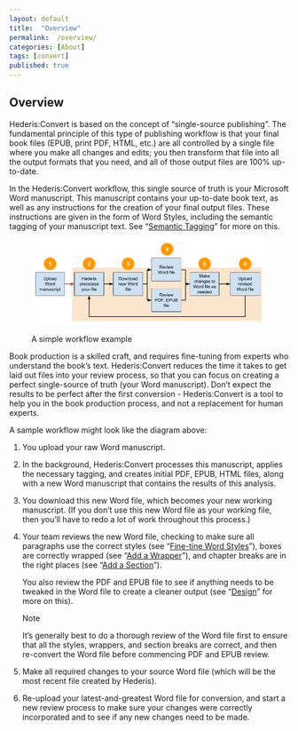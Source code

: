 ```yaml
---
layout: default
title:  "Overview"
permalink:  /overview/
categories: [About]
tags: [convert]
published: true
---
```


<section data-type="introduction" class="hsecintroduction" data-hederis-type="hsecintroduction" id="overview" data-pi-attrs="id: overview; data-tags: convert;" role="doc-introduction" data-tags="convert" data-author-name=" " data-book-title=" " title="Overview"><h1 data-hederis-type="hblkchaptitle" class="hblkchaptitle" id="pqFz1739O">Overview</h1><p class="hblkp" data-hederis-type="hblkp" id="pOAvzS3eD">Hederis:Convert is based on the concept of &#8220;single-source publishing&#8221;. The fundamental principle of this type of publishing workflow is that your final book files (EPUB, print PDF, HTML, etc.) are all controlled by a single file where you make all changes and edits; you then transform that file into all the output formats that you need, and all of those output files are 100% up-to-date. </p><p class="hblkp" data-hederis-type="hblkp" id="pgysdN5pI">In the Hederis:Convert workflow, this single source of truth is your Microsoft Word manuscript. This manuscript contains your up-to-date book text, as well as any instructions for the creation of your final output files. These instructions are given in the form of Word Styles, including the semantic tagging of your manuscript text. See &#8220;<a href="{% post_url 2020-07-29-10-AboutStyles %}" data-hederis-type="hspana" id="pXBFaf6KN"><span class="Hyperlink" data-hederis-type="hspnspan" id="pFYbDliMe">Semantic Tagging</span></a>&#8221; for more on this.</p><figure class="hwprfig" data-hederis-type="hwprfig" id="pjLeselld"><img data-hederis-type="hblkimg" class="hblkimg" id="pPz22rU4U" src="/images/workflow.png" data-img-src="workflow.png"/><p class="hblkcaption" data-hederis-type="hblkcaption" id="pvRKAl9u5">A simple workflow example</p></figure><p class="hblkp" data-hederis-type="hblkp" id="pyuSMgpl2">Book production is a skilled craft, and requires fine-tuning from experts who understand the book&#8217;s text. Hederis:Convert reduces the time it takes to get laid out files into your review process, so that you can focus on creating a perfect single-source of truth (your Word manuscript). Don&#8217;t expect the results to be perfect after the first conversion - Hederis:Convert is a tool to help you in the book production process, and not a replacement for human experts.</p><p class="hblkp" data-hederis-type="hblkp" id="pVjudTFkL">A sample workflow might look like the diagram above:</p><ol class="hwprnumlist" data-hederis-type="hwprnumlist" id="pjuPqnpM4"><li class="hblkoli" data-hederis-type="hblkoli" id="likoZegnzj"><p class="hblkoli" data-hederis-type="hblklip" id="pWPLDQBtz">You upload your raw Word manuscript.</p></li><li class="hblkoli" data-hederis-type="hblkoli" id="liK0m8wmP6"><p class="hblkoli" data-hederis-type="hblklip" id="p92CI7YyN">In the background, Hederis:Convert processes this manuscript, applies the necessary tagging, and creates initial PDF, EPUB, HTML files, along with a new Word manuscript that contains the results of this analysis.</p></li><li class="hblkoli" data-hederis-type="hblkoli" id="lifT2YNKX7"><p class="hblkoli" data-hederis-type="hblklip" id="pwmjQIxqP">You download this new Word file, which becomes your new working manuscript. (If you don&#8217;t use this new Word file as your working file, then you&#8217;ll have to redo a lot of work throughout this process.)</p></li><li class="hblkoli" data-hederis-type="hblkoli" id="li5h41qZhT"><p class="hblkoli" data-hederis-type="hblklip" id="ptpDveDvE">Your team reviews the new Word file, checking to make sure all paragraphs use the correct styles (see &#8220;<a href="{% post_url 2020-07-29-13-WorkingwithMicrosoftWord %}" data-hederis-type="hspana" id="pxJNtKGZn"><span class="Hyperlink" data-hederis-type="hspnspan" id="pfgX5PWUF">Fine-tine Word Styles</span></a>&#8221;), boxes are correctly wrapped (see &#8220;<a href="{% post_url 2020-07-29-15-AddaWrapper %}" data-hederis-type="hspana" id="pE3ULp6B6"><span class="Hyperlink" data-hederis-type="hspnspan" id="pNoXAFWvR">Add a Wrapper</span></a>&#8221;), and chapter breaks are in the right places (see &#8220;<a href="{% post_url 2020-07-29-16-AddaSection %}" data-hederis-type="hspana" id="paoTa3DYC"><span class="Hyperlink" data-hederis-type="hspnspan" id="p3aVX55fN">Add a Section</span></a>&#8221;).</p><p class="hblklicont" data-hederis-type="hblklicont" id="pcXFkeYDz">You also review the PDF and EPUB file to see if anything needs to be tweaked in the Word file to create a cleaner output (see &#8220;<a href="{% post_url 2020-07-29-21-Design %}" data-hederis-type="hspana" id="pA7yfIg4L"><span class="Hyperlink" data-hederis-type="hspnspan" id="pqvGrNMM7">Design</span></a>&#8221; for more on this).</p><aside class="hwprbox box" data-hederis-type="hwprbox" id="pQoEnWPZG" data-type="sidebar"><p class="hblktype" data-hederis-type="hblktype" id="pVOm6iKHo">Note</p><p class="hblkp" data-hederis-type="hblkp" id="p7FRSBba8">It&#8217;s generally best to do a thorough review of the Word file first to ensure that all the styles, wrappers, and section breaks are correct, and then re-convert the Word file before commencing PDF and EPUB review. </p></aside></li><li class="hblkoli" data-hederis-type="hblkoli" id="liPEE1yo63"><p class="hblkoli" data-hederis-type="hblklip" id="pWTUNMOJC">Make all required changes to your source Word file (which will be the most recent file created by Hederis).</p></li><li class="hblkoli" data-hederis-type="hblkoli" id="liNiPvygex"><p class="hblkoli" data-hederis-type="hblklip" id="pK8zeS1tP">Re-upload your latest-and-greatest Word file for conversion, and start a new review process to make sure your changes were correctly incorporated and to see if any new changes need to be made.</p></li></ol></section>